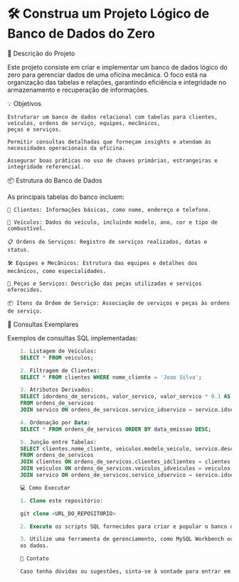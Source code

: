 # 🛠️ Construa um Projeto Lógico de Banco de Dados do Zero

📝 Descrição do Projeto

Este projeto consiste em criar e implementar um banco de dados lógico do zero para gerenciar dados de uma oficina mecânica. 
O foco está na organização das tabelas e relações, garantindo eficiência e integridade no armazenamento e recuperação de informações.

💡 Objetivos

    Estruturar um banco de dados relacional com tabelas para clientes, veículos, ordens de serviço, equipes, mecânicos, 
    peças e serviços.

    Permitir consultas detalhadas que forneçam insights e atendam às necessidades operacionais da oficina.

    Assegurar boas práticas no uso de chaves primárias, estrangeiras e integridade referencial.

📦 Estrutura do Banco de Dados

As principais tabelas do banco incluem:

    👤 Clientes: Informações básicas, como nome, endereço e telefone.

    🚗 Veículos: Dados do veículo, incluindo modelo, ano, cor e tipo de combustível.

    📋 Ordens de Serviços: Registro de serviços realizados, datas e status.

    🛠️ Equipes e Mecânicos: Estrutura das equipes e detalhes dos mecânicos, como especialidades.

    🔩 Peças e Serviços: Descrição das peças utilizadas e serviços oferecidos.

    📦 Itens da Ordem de Serviço: Associação de serviços e peças às ordens de serviço.

🚀 Consultas Exemplares

Exemplos de consultas SQL implementadas:
```sql
    1. Listagem de Veículos:
    SELECT * FROM veiculos;

    2. Filtragem de Clientes:
    SELECT * FROM clientes WHERE nome_cliente = 'Joao Silva';

    3. Atributos Derivados:
    SELECT idordens_de_servicos, valor_servico, valor_servico * 0.1 AS Desconto 
    FROM ordens_de_servicos 
    JOIN servico ON ordens_de_servicos.servico_idservico = servico.idservico;

    4. Ordenação por Data:
    SELECT * FROM ordens_de_servicos ORDER BY data_emissao DESC;

    5. Junção entre Tabelas:
    SELECT clientes.nome_cliente, veiculos.modelo_veiculo, servico.descricao_servico 
    FROM ordens_de_servicos 
    JOIN clientes ON ordens_de_servicos.clientes_idclientes = clientes.idclientes 
    JOIN veiculos ON ordens_de_servicos.veiculos_idveiculos = veiculos.idveiculos 
    JOIN servico ON ordens_de_servicos.servico_idservico = servico.idservico;

    💻 Como Executar

    1. Clone este repositório:

    git clone <URL_DO_REPOSITORIO>

    2. Execute os scripts SQL fornecidos para criar e popular o banco de dados.

    3. Utilize uma ferramenta de gerenciamento, como MySQL Workbench ou DBeaver, para executar as consultas e explorar
    os dados.

    📩 Contato

    Caso tenha dúvidas ou sugestões, sinta-se à vontade para entrar em contato:



